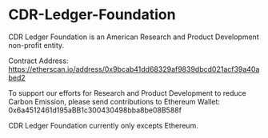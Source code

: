 # CDR-Ledger-Foundation
CDR Ledger Foundation is an American Research and Product Development non-profit entity.

Contract Address:
https://etherscan.io/address/0x9bcab41dd68329af9839dbcd021acf39a40abed2 

To support our efforts for Research and Product Development to reduce Carbon Emission, please send contributions to Ethereum Wallet: 0x6a4512461d195aBB1c300430498bba8be08B588f

CDR Ledger Foundation currently only excepts Ethereum. 
